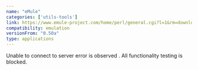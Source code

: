 ```yaml
---
name: "eMule"
categories: ['utils-tools']
link: https://www.emule-project.com/home/perl/general.cgi?l=1&rm=download
compatibility: emulation
versionFrom: "0.50a"
type: applications
---
```


Unable to connect to server error is observed . All functionality testing is blocked.
